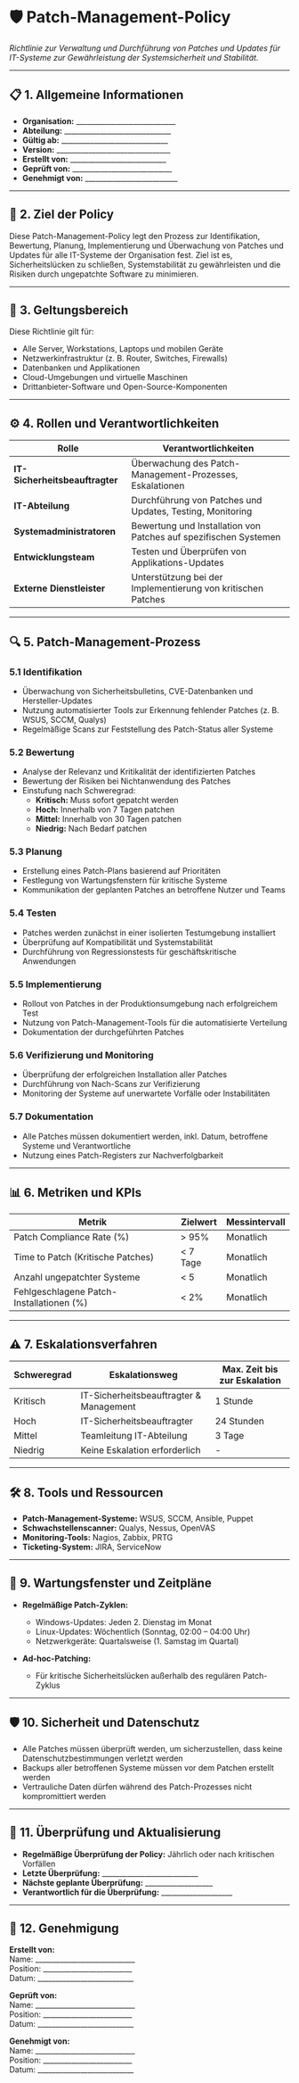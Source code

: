 # 🛡 **Patch-Management-Policy**  

*Richtlinie zur Verwaltung und Durchführung von Patches und Updates für IT-Systeme zur Gewährleistung der Systemsicherheit und Stabilität.*  

---

## 📋 **1. Allgemeine Informationen**  

- **Organisation:** ____________________________  
- **Abteilung:** ______________________________  
- **Gültig ab:** ______________________________  
- **Version:** ________________________________  
- **Erstellt von:** ___________________________  
- **Geprüft von:** ____________________________  
- **Genehmigt von:** __________________________  

---

## 🎯 **2. Ziel der Policy**  

Diese Patch-Management-Policy legt den Prozess zur Identifikation, Bewertung, Planung, Implementierung und Überwachung von Patches und Updates für alle IT-Systeme der Organisation fest. Ziel ist es, Sicherheitslücken zu schließen, Systemstabilität zu gewährleisten und die Risiken durch ungepatchte Software zu minimieren.

---

## 📑 **3. Geltungsbereich**  

Diese Richtlinie gilt für:  
- Alle Server, Workstations, Laptops und mobilen Geräte  
- Netzwerkinfrastruktur (z. B. Router, Switches, Firewalls)  
- Datenbanken und Applikationen  
- Cloud-Umgebungen und virtuelle Maschinen  
- Drittanbieter-Software und Open-Source-Komponenten  

---

## ⚙ **4. Rollen und Verantwortlichkeiten**  

| **Rolle**                    | **Verantwortlichkeiten**                                           |  
|------------------------------|--------------------------------------------------------------------|  
| **IT-Sicherheitsbeauftragter**| Überwachung des Patch-Management-Prozesses, Eskalationen           |  
| **IT-Abteilung**             | Durchführung von Patches und Updates, Testing, Monitoring          |  
| **Systemadministratoren**    | Bewertung und Installation von Patches auf spezifischen Systemen    |  
| **Entwicklungsteam**         | Testen und Überprüfen von Applikations-Updates                     |  
| **Externe Dienstleister**    | Unterstützung bei der Implementierung von kritischen Patches        |  

---

## 🔍 **5. Patch-Management-Prozess**  

### 5.1 **Identifikation**  
- Überwachung von Sicherheitsbulletins, CVE-Datenbanken und Hersteller-Updates  
- Nutzung automatisierter Tools zur Erkennung fehlender Patches (z. B. WSUS, SCCM, Qualys)  
- Regelmäßige Scans zur Feststellung des Patch-Status aller Systeme  

### 5.2 **Bewertung**  
- Analyse der Relevanz und Kritikalität der identifizierten Patches  
- Bewertung der Risiken bei Nichtanwendung des Patches  
- Einstufung nach Schweregrad:  
  - **Kritisch:** Muss sofort gepatcht werden  
  - **Hoch:** Innerhalb von 7 Tagen patchen  
  - **Mittel:** Innerhalb von 30 Tagen patchen  
  - **Niedrig:** Nach Bedarf patchen  

### 5.3 **Planung**  
- Erstellung eines Patch-Plans basierend auf Prioritäten  
- Festlegung von Wartungsfenstern für kritische Systeme  
- Kommunikation der geplanten Patches an betroffene Nutzer und Teams  

### 5.4 **Testen**  
- Patches werden zunächst in einer isolierten Testumgebung installiert  
- Überprüfung auf Kompatibilität und Systemstabilität  
- Durchführung von Regressionstests für geschäftskritische Anwendungen  

### 5.5 **Implementierung**  
- Rollout von Patches in der Produktionsumgebung nach erfolgreichem Test  
- Nutzung von Patch-Management-Tools für die automatisierte Verteilung  
- Dokumentation der durchgeführten Patches  

### 5.6 **Verifizierung und Monitoring**  
- Überprüfung der erfolgreichen Installation aller Patches  
- Durchführung von Nach-Scans zur Verifizierung  
- Monitoring der Systeme auf unerwartete Vorfälle oder Instabilitäten  

### 5.7 **Dokumentation**  
- Alle Patches müssen dokumentiert werden, inkl. Datum, betroffene Systeme und Verantwortliche  
- Nutzung eines Patch-Registers zur Nachverfolgbarkeit  

---

## 📊 **6. Metriken und KPIs**  

| **Metrik**                             | **Zielwert** | **Messintervall** |  
|---------------------------------------|-------------|-------------------|  
| Patch Compliance Rate (%)             | > 95%       | Monatlich         |  
| Time to Patch (Kritische Patches)     | < 7 Tage    | Monatlich         |  
| Anzahl ungepatchter Systeme           | < 5         | Monatlich         |  
| Fehlgeschlagene Patch-Installationen (%) | < 2%     | Monatlich         |  

---

## ⚠️ **7. Eskalationsverfahren**  

| **Schweregrad** | **Eskalationsweg**                         | **Max. Zeit bis zur Eskalation** |  
|-----------------|--------------------------------------------|-----------------------------------|  
| Kritisch        | IT-Sicherheitsbeauftragter & Management    | 1 Stunde                         |  
| Hoch            | IT-Sicherheitsbeauftragter                | 24 Stunden                       |  
| Mittel          | Teamleitung IT-Abteilung                  | 3 Tage                           |  
| Niedrig         | Keine Eskalation erforderlich             | -                                 |  

---

## 🛠 **8. Tools und Ressourcen**  

- **Patch-Management-Systeme:** WSUS, SCCM, Ansible, Puppet  
- **Schwachstellenscanner:** Qualys, Nessus, OpenVAS  
- **Monitoring-Tools:** Nagios, Zabbix, PRTG  
- **Ticketing-System:** JIRA, ServiceNow  

---

## 📅 **9. Wartungsfenster und Zeitpläne**  

- **Regelmäßige Patch-Zyklen:**  
  - Windows-Updates: Jeden 2. Dienstag im Monat  
  - Linux-Updates: Wöchentlich (Sonntag, 02:00 – 04:00 Uhr)  
  - Netzwerkgeräte: Quartalsweise (1. Samstag im Quartal)  

- **Ad-hoc-Patching:**  
  - Für kritische Sicherheitslücken außerhalb des regulären Patch-Zyklus  

---

## 🛡 **10. Sicherheit und Datenschutz**  

- Alle Patches müssen überprüft werden, um sicherzustellen, dass keine Datenschutzbestimmungen verletzt werden  
- Backups aller betroffenen Systeme müssen vor dem Patchen erstellt werden  
- Vertrauliche Daten dürfen während des Patch-Prozesses nicht kompromittiert werden  

---

## 📅 **11. Überprüfung und Aktualisierung**  

- **Regelmäßige Überprüfung der Policy:** Jährlich oder nach kritischen Vorfällen  
- **Letzte Überprüfung:** ___________________________  
- **Nächste geplante Überprüfung:** ___________________  
- **Verantwortlich für die Überprüfung:** ____________________  

---

## 📝 **12. Genehmigung**  

**Erstellt von:**  
Name: ____________________________  
Position: _________________________  
Datum: ___________________________  

**Geprüft von:**  
Name: ____________________________  
Position: _________________________  
Datum: ___________________________  

**Genehmigt von:**  
Name: ____________________________  
Position: _________________________  
Datum: ___________________________  